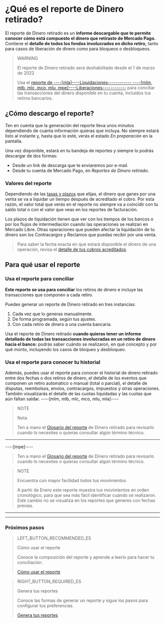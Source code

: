 
# ¿Qué es el reporte de Dinero retirado?


El reporte de Dinero retirado es un **informe descargable que te permite conocer cómo está compuesto el dinero que retiraste de Mercado Pago.** Contiene el **detalle de todos los fondos involucrados en dicho retiro,** tanto para casos de liberación de dinero como para bloqueos o desbloqueos.

> WARNING
>
> El reporte de Dinero retirado será deshabilitado desde el 1 de marzo de 2022
>
> Usa el [reporte de ----[mla]----Liquidaciones------------ ----[mlm, mlb, mlc, mco, mlu, mpe]----Liberaciones------------](https://www.mercadopago[FAKER][URL][DOMAIN]/developers/es/guides/manage-account/reports/released-money/introduction) para conciliar las transacciones del dinero disponible en tu cuenta, incluidos tus retiros bancarios.

## ¿Cómo descargo el reporte?

Ten en cuenta que la generación del reporte lleva unos minutos dependiendo de cuánta información quieras que incluya. No siempre estará listo al instante y, hasta que lo esté, verás el estado *En preparación* en la pantalla.

Una vez disponible, estará en tu bandeja de reportes y siempre lo podrás descargar de dos formas:

* Desde un link de descarga que te enviaremos por e-mail.
* Desde tu cuenta de Mercado Pago, en *Reportes de Dinero retirado*. 

### Valores del reporte

Dependiendo de las [tasas y plazos](https://www.mercadopago.com.ar/settings/release-options) que elijas, el dinero que ganes por una venta se va a liquidar un tiempo después de acreditado el cobro. Por esta razón, el valor total que verás en el reporte no siempre va a coincidir con tu saldo total o con el valor que veas en los reportes de facturación.

Los plazos de liquidación tienen que ver con los tiempos de los bancos o por los flujos de intermediación cuando las operaciones se realizan en Mercado Libre. Otras operaciones que pueden afectar la liquidación de tu dinero son los Contracargos y Reclamos que puedas recibir por una venta.


> Para saber la fecha exacta en que estará disponible el dinero de una operación, revisa el [detalle de tus cobros acreditados](https://www.mercadopago.com.ar/activities/balance).


## Para qué usar el reporte

### Usa el reporte para conciliar

**Este reporte se usa para conciliar** los retiros de dinero e incluye las transacciones que componen a cada retiro. 

Puedes generar un reporte de Dinero retirado en tres instancias:
1. Cada vez que lo generas manualmente.
1. De forma programada, según tus ajustes.
1. Con cada retiro de dinero a una cuenta bancaria.

Usa el reporte de Dinero retirado **cuando quieras tener un informe detallado de todas las transacciones involucradas en un retiro de dinero hacia el banco:** podrás saber cuándo se realizaron, en qué concepto y por qué monto, incluyendo los casos de bloqueo y desbloqueo. 


### Usa el reporte para conocer tu historial

Además, puedes usar el reporte para conocer el historial de dinero retirado entre dos fechas o dos retiros de dinero, el detalle de los eventos que componen un retiro automático o manual (total o parcial), el detalle de disputas, reembolsos, envios, contracargos, impuestos y otras operaciones. También visualizarás el detalle de las cuotas liquidadas y las cuotas que aún faltan saldar.
----[mlm, mlb, mlc, mco, mlu, mla]----
> NOTE
>
> Nota
>
> Ten a mano el [Glosario del reporte](https://www.mercadopago[FAKER][URL][DOMAIN]/developers/es/guides/manage-account/reports/available-money/glossary) de Dinero retirado para revisarlo cuando lo necesites o quieras consultar algún término técnico.
------------
----[mpe]----
> Ten a mano el [Glosario del reporte](https://www.mercadopago[FAKER][URL][DOMAIN]/developers/es/guides/manage-account/reports/available-money/glossary) de Dinero retirado para revisarlo cuando lo necesites o quieras consultar algún término técnico.

> NOTE
>
> Encuentra con mayor facilidad todos tus movimientos
>
> A partir de Enero este reporte muestra tus movimientos en orden cronológico, para que sea más fácil identificar cuándo se realizaron. Este cambio no se visualiza en los reportes que generes con fechas previas.
------------
<hr/>

### Próximos pasos

> LEFT_BUTTON_RECOMMENDED_ES
>
> Cómo usar el reporte
>
> Conoce la composición del reporte y aprende a leerlo para hacer tu conciliación.
>
> [Cómo usar el reporte](https://www.mercadopago[FAKER][URL][DOMAIN]/developers/es/guides/manage-account/reports/available-money/how-to-use)

> RIGHT_BUTTON_REQUIRED_ES
>
> Genera tus reportes
>
> Conoce las formas de generar un reporte y sigue los pasos para configurar tus preferencias.
>
> [Genera tus reportes](https://www.mercadopago[FAKER][URL][DOMAIN]/developers/es/guides/manage-account/reports/available-money/generate)
